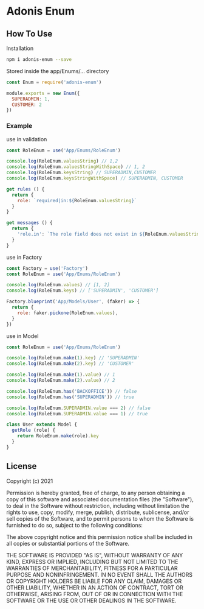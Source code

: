 # Adonis Enum

## How To Use
Installation
```bash
npm i adonis-enum --save
```

Stored inside the app/Enums/... directory
```javascript
const Enum = require('adonis-enum')

module.exports = new Enum({
  SUPERADMIN: 1,
  CUSTOMER: 2
})
```
### Example
use in validation
```javascript
const RoleEnum = use('App/Enums/RoleEnum')

console.log(RoleEnum.valuesString) // 1,2
console.log(RoleEnum.valuesStringWithSpace) // 1, 2
console.log(RoleEnum.keysString) // SUPERADMIN,CUSTOMER
console.log(RoleEnum.keysStringWithSpace) // SUPERADMIN, CUSTOMER

get rules () {
  return {
    role: `required|in:${RoleEnum.valuesString}`
  }
}

get messages () {
  return {
    'role.in': `The role field does not exist in ${RoleEnum.valuesStringWithSpace}`.
  }
}
```

use in Factory
```javascript
const Factory = use('Factory')
const RoleEnum = use('App/Enums/RoleEnum')

console.log(RoleEnum.values) // [1, 2]
console.log(RoleEnum.keys) // ['SUPERADMIN', 'CUSTOMER']

Factory.blueprint('App/Models/User', (faker) => {
  return {
    role: faker.pickone(RoleEnum.values),
  }
})
```

use in Model
```javascript
const RoleEnum = use('App/Enums/RoleEnum')

console.log(RoleEnum.make(1).key) // 'SUPERADMIN'
console.log(RoleEnum.make(2).key) // 'CUSTOMER'

console.log(RoleEnum.make(1).value) // 1
console.log(RoleEnum.make(2).value) // 2

console.log(RoleEnum.has('BACKOFFICE')) // false
console.log(RoleEnum.has('SUPERADMIN')) // true

console.log(RoleEnum.SUPERADMIN.value === 2) // false
console.log(RoleEnum.SUPERADMIN.value === 1) // true

class User extends Model {
  getRole (role) {
    return RoleEnum.make(role).key
  }
}
```


## License
Copyright (c) 2021

Permission is hereby granted, free of charge, to any person obtaining a copy of this software and associated documentation files (the "Software"), to deal in the Software without restriction, including without limitation the rights to use, copy, modify, merge, publish, distribute, sublicense, and/or sell copies of the Software, and to permit persons to whom the Software is furnished to do so, subject to the following conditions:

The above copyright notice and this permission notice shall be included in all copies or substantial portions of the Software.

THE SOFTWARE IS PROVIDED "AS IS", WITHOUT WARRANTY OF ANY KIND, EXPRESS OR IMPLIED, INCLUDING BUT NOT LIMITED TO THE WARRANTIES OF MERCHANTABILITY, FITNESS FOR A PARTICULAR PURPOSE AND NONINFRINGEMENT. IN NO EVENT SHALL THE AUTHORS OR COPYRIGHT HOLDERS BE LIABLE FOR ANY CLAIM, DAMAGES OR OTHER LIABILITY, WHETHER IN AN ACTION OF CONTRACT, TORT OR OTHERWISE, ARISING FROM, OUT OF OR IN CONNECTION WITH THE SOFTWARE OR THE USE OR OTHER DEALINGS IN THE SOFTWARE.
